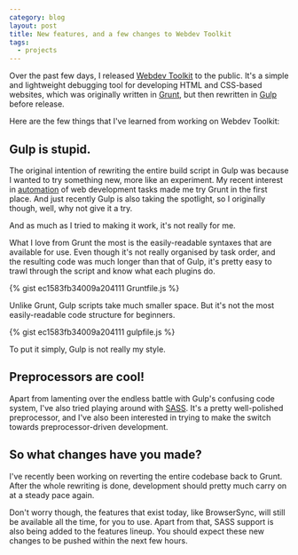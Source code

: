 ```yaml
---
category: blog
layout: post
title: New features, and a few changes to Webdev Toolkit
tags:
  - projects
---
```


Over the past few days, I released [Webdev Toolkit](https://github.com/resir014/Webdev-Toolkit) to the public. It's a simple and lightweight debugging tool for developing HTML and CSS-based websites, which was originally written in [Grunt](http://gruntjs.com/), but then rewritten in [Gulp](http://gulpjs.com/) before release.

Here are the few things that I've learned from working on Webdev Toolkit:

## Gulp is stupid.

The original intention of rewriting the entire build script in Gulp was because I wanted to try something new, more like an experiment. My recent interest in [automation](http://xkcd.com/1319/) of web development tasks made me try Grunt in the first place. And just recently Gulp is also taking the spotlight, so I originally though, well, why not give it a try.

And as much as I tried to making it work, it's not really for me.

What I love from Grunt the most is the easily-readable syntaxes that are available for use. Even though it's not really organised by task order, and the resulting code was much longer than that of Gulp, it's pretty easy to trawl through the script and know what each plugins do.

{% gist ec1583fb34009a204111 Gruntfile.js %}

Unlike Grunt, Gulp scripts take much smaller space. But it's not the most easily-readable code structure for beginners.

{% gist ec1583fb34009a204111 gulpfile.js %}

To put it simply, Gulp is not really my style.

## Preprocessors are cool!

Apart from lamenting over the endless battle with Gulp's confusing code system, I've also tried playing around with [SASS](http://sass-lang.com/). It's a pretty well-polished preprocessor, and I've also been interested in trying to make the switch towards preprocessor-driven development.

## So what changes have you made?

I've recently been working on reverting the entire codebase back to Grunt. After the whole rewriting is done, development should pretty much carry on at a steady pace again.

Don't worry though, the features that exist today, like BrowserSync, will still be available all the time, for you to use. Apart from that, SASS support is also being added to the features lineup. You should expect these new changes to be pushed within the next few hours.
